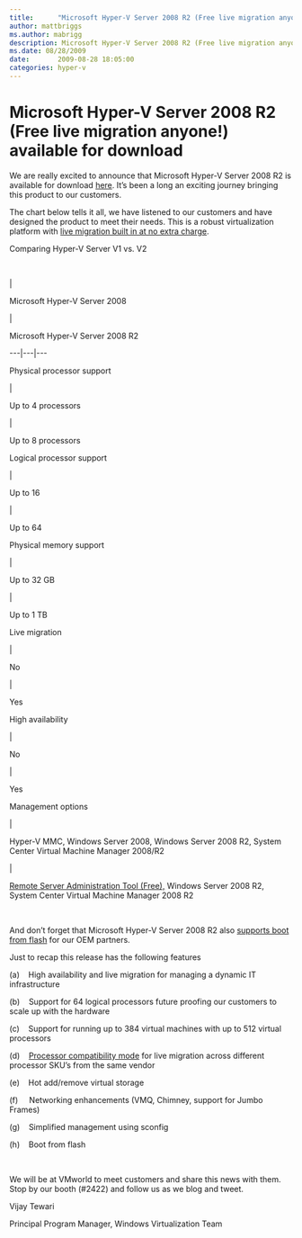 ```yaml
---
title:      "Microsoft Hyper-V Server 2008 R2 (Free live migration anyone!) available for download"
author: mattbriggs
ms.author: mabrigg
description: Microsoft Hyper-V Server 2008 R2 (Free live migration anyone!) available for download
ms.date: 08/28/2009
date:       2009-08-28 18:05:00
categories: hyper-v
---
```

# Microsoft Hyper-V Server 2008 R2 (Free live migration anyone!) available for download

We are really excited to announce that Microsoft Hyper-V Server 2008 R2 is available for download [here](https://www.microsoft.com/downloads/details.aspx?displaylang=en&FamilyID=48359dd2-1c3d-4506-ae0a-232d0314ccf6). It’s been a long an exciting journey bringing this product to our customers. 

The chart below tells it all, we have listened to our customers and have designed the product to meet their needs. This is a robust virtualization platform with [live migration built in at no extra charge](https://blogs.technet.com/virtualization/archive/2009/05/06/microsoft-hyper-v-server-2008-r2-release-candidate-free-live-migration-ha-anyone.aspx). 

Comparing Hyper-V Server V1 vs. V2

 

| 

Microsoft Hyper-V Server 2008

| 

Microsoft Hyper-V Server 2008 R2  
  
---|---|---  
  
Physical processor support

| 

Up to 4 processors

| 

Up to 8 processors  
  
Logical processor support

| 

Up to 16 

| 

Up to 64  
  
Physical memory support

| 

Up to 32 GB

| 

Up to 1 TB  
  
Live migration

| 

No

| 

Yes  
  
High availability

| 

No 

| 

Yes  
  
Management options

| 

Hyper-V MMC, Windows Server 2008, Windows Server 2008 R2, System Center Virtual Machine Manager 2008/R2

| 

[Remote Server Administration Tool (Free),](https://www.microsoft.com/downloads/details.aspx?displaylang=en&FamilyID=7d2f6ad7-656b-4313-a005-4e344e43997d) Windows Server 2008 R2, System Center Virtual Machine Manager 2008 R2  
  
 

And don’t forget that Microsoft Hyper-V Server 2008 R2 also [supports boot from flash](https://blogs.technet.com/virtualization/archive/2009/07/30/microsoft-hyper-v-server-2008-r2-rtm-more.aspx) for our OEM partners. 

Just to recap this release has the following features

(a)    High availability and live migration for managing a dynamic IT infrastructure

(b)    Support for 64 logical processors future proofing our customers to scale up with the hardware

(c)    Support for running up to 384 virtual machines with up to 512 virtual processors

(d)    [Processor compatibility mode](https://blogs.technet.com/virtualization/archive/2009/05/12/tech-ed-windows-server-2008-r2-hyper-v-news.aspx) for live migration across different processor SKU’s from the same vendor

(e)    Hot add/remove virtual storage

(f)     Networking enhancements (VMQ, Chimney, support for Jumbo Frames)

(g)    Simplified management using sconfig

(h)    Boot from flash

 

We will be at VMworld to meet customers and share this news with them. Stop by our booth (#2422) and follow us as we blog and tweet.

Vijay Tewari

Principal Program Manager, Windows Virtualization Team
